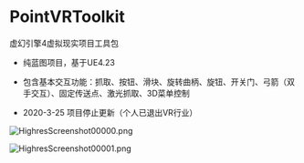 # PointVRToolkit
虚幻引擎4虚拟现实项目工具包

* 纯蓝图项目，基于UE4.23

* 包含基本交互功能：抓取、按钮、滑块、旋转曲柄、旋钮、开关门、弓箭（双手交互）、固定传送点、激光抓取、3D菜单控制

* 2020-3-25 项目停止更新（个人已退出VR行业）

![HighresScreenshot00000.png](https://i.loli.net/2020/03/25/hjrXmZfNDP5nWil.png)

![HighresScreenshot00001.png](https://i.loli.net/2020/03/25/28MkhNFRXW7EijB.png)
